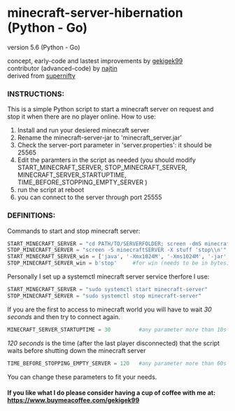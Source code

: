# minecraft-server-hibernation (Python - Go)
version 5.6 (Python - Go)

concept, early-code and lastest improvements by [gekigek99](https://github.com/gekigek99/minecraft-vanilla-server-hibernation)<br/>
contributor (advanced-code) by [najtin](https://github.com/najtin/minecraft-server-hibernation)<br/>
derived from [supernifty](https://github.com/supernifty/port-forwarder)<br/>

### INSTRUCTIONS:
This is a simple Python script to start a minecraft server on request and stop it when there are no player online.
How to use:
1. Install and run your desiered minecraft server
2. Rename the minecraft-server-jar to 'minecraft_server.jar'
3. Check the server-port parameter in 'server.properties': it should be 25565
4. Edit the paramters in the script as needed (you should modify START_MINECRAFT_SERVER, STOP_MINECRAFT_SERVER, MINECRAFT_SERVER_STARTUPTIME, TIME_BEFORE_STOPPING_EMPTY_SERVER )
5. run the script at reboot
6. you can connect to the server through port 25555

### DEFINITIONS:
Commands to start and stop minecraft server:
```Python
START_MINECRAFT_SERVER = "cd PATH/TO/SERVERFOLDER; screen -dmS minecraftSERVER nice -19 java -jar minecraft_server.jar"
STOP_MINECRAFT_SERVER = "screen -S minecraftSERVER -X stuff 'stop\\n'"
START_MINECRAFT_SERVER_win = ['java', '-Xmx1024M', '-Xms1024M', '-jar', 'server.jar', 'nogui']  #for win (commands need to be in an array)
STOP_MINECRAFT_SERVER_win = b'stop'     #for win (needs to be in bytes)
```
Personally I set up a systemctl minecraft server service therfore I use:
```Python
START_MINECRAFT_SERVER = "sudo systemctl start minecraft-server"
STOP_MINECRAFT_SERVER = "sudo systemctl stop minecraft-server"
```
If you are the first to access to minecraft world you will have to wait *30 seconds* and then try to connect again.
```Python
MINECRAFT_SERVER_STARTUPTIME = 30         #any parameter more than 10s is recommended
```
*120 seconds* is the time (after the last player disconnected) that the script waits before shutting down the minecraft server
```Python
TIME_BEFORE_STOPPING_EMPTY_SERVER = 120   #any parameter more than 60s is recommended
```
You can change these parameters to fit your needs.

#### If you like what I do please consider having a cup of coffee with me at: https://www.buymeacoffee.com/gekigek99
